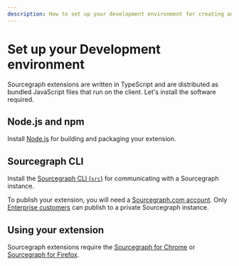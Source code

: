 ```yaml
---
description: How to set up your development environment for creating and publishing Sourcegraph extensions.
---
```


# Set up your Development environment

Sourcegraph extensions are written in TypeScript and are distributed as bundled JavaScript files that run on the client. Let's install the software required.

## Node.js and npm

Install [Node.js](https://nodejs.org) for building and packaging your extension.

## Sourcegraph CLI

Install the [Sourcegraph CLI (`src`)](https://github.com/sourcegraph/src-cli#installation) for communicating with a Sourcegraph instance.

To publish your extension, you will need a [Sourcegraph.com account](https://sourcegraph.com/sign-up). Only [Enterprise customers](https://about.sourcegraph.com/pricing) can publish to a private Sourcegraph instance.  

## Using your extension

Sourcegraph extensions require the [Sourcegraph for Chrome](https://chrome.google.com/webstore/detail/sourcegraph/dgjhfomjieaadpoljlnidmbgkdffpack) or [Sourcegraph for Firefox](https://addons.mozilla.org/en-US/firefox/addon/sourcegraph/).
